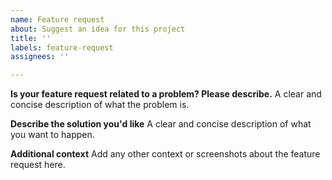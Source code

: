 ```yaml
---
name: Feature request
about: Suggest an idea for this project
title: ''
labels: feature-request
assignees: ''

---
```


<!-- Please search existing issues to avoid creating duplicates. -->
<!-- Describe the feature you'd like. -->

**Is your feature request related to a problem? Please describe.**
A clear and concise description of what the problem is.

**Describe the solution you'd like**
A clear and concise description of what you want to happen.

**Additional context**
Add any other context or screenshots about the feature request here.
